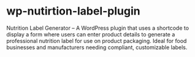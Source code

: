 # wp-nutirtion-label-plugin
Nutrition Label Generator – A WordPress plugin that uses a shortcode to display a form where users can enter product details to generate a professional nutrition label for use on product packaging. Ideal for food businesses and manufacturers needing compliant, customizable labels.
